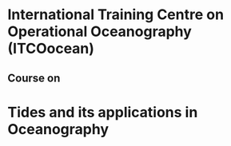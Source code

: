 
# International Training Centre on Operational Oceanography (ITCOocean)
## Course on
# Tides and its applications in Oceanography

